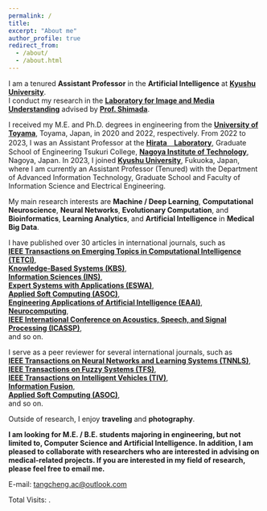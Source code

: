 ```yaml
---
permalink: /
title: 
excerpt: "About me"
author_profile: true
redirect_from: 
  - /about/
  - /about.html
---
```


I am a tenured **Assistant Professor** in the **Artificial Intelligence** at **[Kyushu University](https://www.kyushu-u.ac.jp/ja/)**.  
I conduct my research in the **[Laboratory for Image and Media Understanding](https://www.eng.kyushu-u.ac.jp/lab_electrical33.html)** advised by **[Prof. Shimada](https://sites.google.com/view/atsushishimada/)**.  

I received my M.E. and Ph.D. degrees in engineering from the **[University of Toyama](https://www.u-toyama.ac.jp/)**, Toyama, Japan, in 2020 and 2022, respectively. From 2022 to 2023, I was an Assistant Professor at the **[Hirata　Laboratory](https://cem.web.nitech.ac.jp/hilab/)**, Graduate School of Engineering Tsukuri College, **[Nagoya Institute of Technology](https://www.nitech.ac.jp/)**, Nagoya, Japan. In 2023, I joined **[Kyushu University](https://www.kyushu-u.ac.jp/ja/)**, Fukuoka, Japan, where I am currently an Assistant Professor (Tenured) with the Department of Advanced Information Technology, Graduate School and Faculty of Information Science and Electrical Engineering.

My main research interests are **Machine / Deep Learning**, **Computational Neuroscience**, **Neural Networks**, **Evolutionary Computation**, and **Bioinformatics**, **Learning Analytics**, and **Artificial Intelligence** in **Medical Big Data**. 

I have published over 30 articles in international journals, such as  
**[IEEE Transactions on Emerging Topics in Computational Intelligence (TETCI)](https://ieeexplore.ieee.org/xpl/RecentIssue.jsp?punumber=7433297)**,  
**[Knowledge-Based Systems (KBS)](https://www.sciencedirect.com/journal/knowledge-based-systems)**,  
**[Information Sciences (INS)](https://www.sciencedirect.com/journal/information-sciences)**,  
**[Expert Systems with Applications (ESWA)](https://www.sciencedirect.com/journal/expert-systems-with-applications)**,  
**[Applied Soft Computing (ASOC)](https://www.sciencedirect.com/journal/applied-soft-computing)**,  
**[Engineering Applications of Artificial Intelligence (EAAI)](https://www.sciencedirect.com/journal/engineering-applications-of-artificial-intelligence)**,  
**[Neurocomputing](https://www.sciencedirect.com/journal/neurocomputing)**,  
**[IEEE International Conference on Acoustics, Speech, and Signal Processing (ICASSP)]()**,  
and so on. 

I serve as a peer reviewer for several international journals, such as  
**[IEEE Transactions on Neural Networks and Learning Systems (TNNLS)](https://ieeexplore.ieee.org/xpl/RecentIssue.jsp?punumber=5962385)**,  
**[IEEE Transactions on Fuzzy Systems (TFS)](https://ieeexplore.ieee.org/xpl/RecentIssue.jsp?punumber=91)**,  
**[IEEE Transactions on Intelligent Vehicles (TIV)](https://ieeexplore.ieee.org/xpl/RecentIssue.jsp?punumber=7274857)**,  
**[Information Fusion](https://www.sciencedirect.com/journal/information-fusion)**,  
**[Applied Soft Computing (ASOC)](https://www.sciencedirect.com/journal/applied-soft-computing)**,  
and so on.

Outside of research, I enjoy **traveling** and **photography**.

**I am looking for M.E. / B.E. students majoring in engineering, but not limited to, Computer Science and Artificial Intelligence. In addition, I am pleased to collaborate with researchers who are interested in advising on medical-related projects. If you are interested in my field of research, please feel free to email me.**

E-mail: <tangcheng.ac@outlook.com>


<script async src="https://npm.elemecdn.com/penndu@1.0.0/bsz.js"></script>
<span id="busuanzi_container_site_pv">Total Visits: <span id="busuanzi_value_site_pv"></span>.</span>
